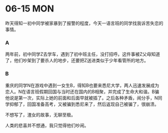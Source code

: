 # 06-15 MON

昨天得知一初中同学被家暴到了报警的程度，今天一语言班的同学找我诉苦失恋的事情。

### A

两年前，初中同学Z去学车，遇到了初中班主任，没打招呼。这件事被Z父母知道了，他们吵架到了要杀人的地步，还要把Z送进类似于少年看管所的地方。

### B

重庆的同学N在游戏中遇到一女生B，得知B也要来悉尼大学，两人迅速发展成为恋人。N在语言班假期回国与当时还在国内的B相聚，并完成了生命大和谐。B骗他说是第一次，实际上她的前面和后面早就被插了。之后各种矛盾，闹分手，N同学抑郁了，回国准备高考，又被骗到悉尼来了，然后返现自己被骗了，很崩溃。

不想写了，渣女的故事，无聊至极。

人类的悲喜并不想通，我只觉得他们吵闹。









